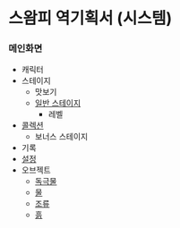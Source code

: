# 스왐피 역기획서 (시스템)
### 메인화면
* 캐릭터
* 스테이지
  * 맛보기 
  * [일반 스테이지](https://github.com/Pneum4/UOS-CatLovingParty/blob/master/스왐피_역기획서_시스템/스테이지선택.md)
    * 레벨
* [콜렉션](https://github.com/Pneum4/UOS-CatLovingParty/blob/master/스왐피_역기획서_시스템/img/콜렉션.png)
  * 보너스 스테이지
* 기록
* [설정](https://github.com/Pneum4/UOS-CatLovingParty/blob/master/스왐피_역기획서_시스템/img/설정.png)
* 오브젝트
  * [독극물](https://github.com/Pneum4/UOS-CatLovingParty/blob/master/System_xml_images/독극물.png)
  * [물](https://github.com/Pneum4/UOS-CatLovingParty/blob/master/System_xml_images/물.png)
  * [조류](https://github.com/Pneum4/UOS-CatLovingParty/blob/master/System_xml_images/조류.png)	
  * [흙](https://github.com/Pneum4/UOS-CatLovingParty/blob/master/System_xml_images/흙.png)	
